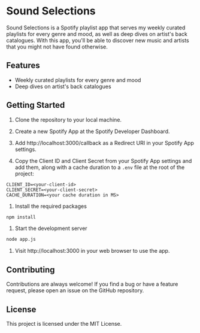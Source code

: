 # Sound Selections

Sound Selections is a Spotify playlist app that serves my weekly curated playlists for every genre and mood, as well as deep dives on artist's back catalogues. With this app, you'll be able to discover new music and artists that you might not have found otherwise.

## Features

* Weekly curated playlists for every genre and mood
* Deep dives on artist's back catalogues

## Getting Started

1. Clone the repository to your local machine.

2. Create a new Spotify App at the Spotify Developer Dashboard.

3. Add http://localhost:3000/callback as a Redirect URI in your Spotify App settings.

4. Copy the Client ID and Client Secret from your Spotify App settings and add them, along with a cache duration to a `.env` file at the root of the project:
   
```
CLIENT_ID=<your-client-id>
CLIENT_SECRET=<your-client-secret>
CACHE_DURATION=<your cache duration in MS>
```

1. Install the required packages

```bash
npm install
```

1. Start the development server

```bash
node app.js
```

1. Visit http://localhost:3000 in your web browser to use the app.

## Contributing

Contributions are always welcome! If you find a bug or have a feature request, please open an issue on the GitHub repository.

## License

This project is licensed under the MIT License.